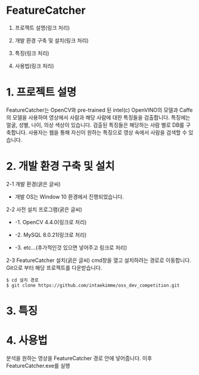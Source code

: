 # FeatureCatcher

  1. 프로젝트 설명(링크 처리)

  2. 개발 환경 구축 및 설치(링크 처리)

  3. 특징(링크 처리)

  4. 사용법(링크 처리)

# 1. 프로젝트 설명
FeatureCatcher는 OpenCV와 pre-trained 된 intel(c) OpenVINO의 모델과 Caffe의 모델을 사용하여 영상에서 사람과 해당 사람에 대한 특징들을 검출합니다. 특징에는 얼굴, 성별, 나이, 의상 색상이 있습니다. 검출된 특징들은 해당하는 사람 별로 DB를 구축합니다. 사용자는 웹을 통해 자신이 원하는 특징으로 영상 속에서 사람을 검색할 수 있습니다.

# 2. 개발 환경 구축 및 설치
2-1 개발 환경(굵은 글씨)
  * 개발 OS는 Window 10 환경에서 진행되었습니다.


2-2 사전 설치 프로그램(굵은 글씨)
  
  *  -1. OpenCV 4.4.0(링크로 처리)
  
  *  -2. MySQL 8.0.21(링크로 처리)
  
  *  -3. etc...(추가적인것 있으면 넣어주고 링크로 처리)

2-3 FeatureCatcher 설치(굵은 글씨)
cmd창을 열고 설치하려는 경로로 이동합니다.
Git으로 부터 해당 프로젝트를 다운받습니다.
```
$ cd 설치 경로
$ git clone https://github.com/intaekimme/oss_dev_competition.git
```

# 3. 특징

# 4. 사용법
분석을 원하는 영상을 FeatureCatcher 경로 안에 넣어줍니다.
이후 FeatureCatcher.exe를 실행